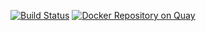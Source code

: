 [![Build Status](https://travis-ci.org/amertkara/user-data-manager.svg?branch=master)](https://travis-ci.org/amertkara/user-data-manager)
[![Docker Repository on Quay](https://quay.io/repository/amertkara/user-data-manager/status?token=01d2f48e-1bd5-494a-93a8-977b6b72ba7f "Docker Repository on Quay")](https://quay.io/repository/amertkara/user-data-manager)
